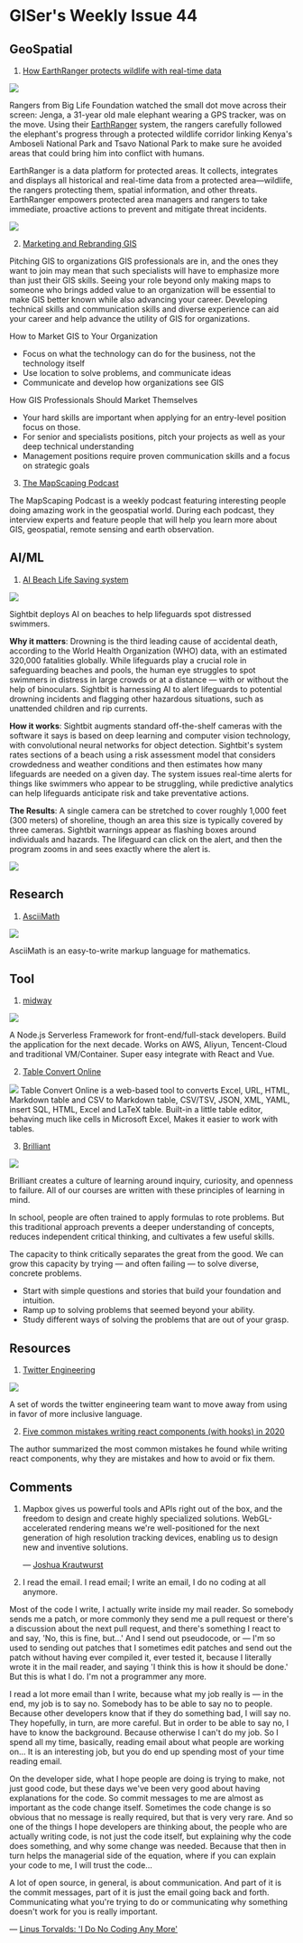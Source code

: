 # GISer's Weekly Issue 44

## GeoSpatial

1. [How EarthRanger protects wildlife with real-time data](https://blog.mapbox.com/the-elephant-in-the-map-81ac8d429045)

![](https://miro.medium.com/max/1400/0*5TIzAGOFwPGV3UIO)

Rangers from Big Life Foundation watched the small dot move across their screen: Jenga, a 31-year old male elephant wearing a GPS tracker, was on the move. Using their [EarthRanger](https://earthranger.com/) system, the rangers carefully followed the elephant's progress through a protected wildlife corridor linking Kenya's Amboseli National Park and Tsavo National Park to make sure he avoided areas that could bring him into conflict with humans.

EarthRanger is a data platform for protected areas. It collects, integrates and displays all historical and real-time data from a protected area—wildlife, the rangers protecting them, spatial information, and other threats. EarthRanger empowers protected area managers and rangers to take immediate, proactive actions to prevent and mitigate threat incidents.

![](https://miro.medium.com/max/700/1*SgCFb8VyJ3IMWZ89rxhgFg.png)

2. [Marketing and Rebranding GIS](https://www.gislounge.com/marketing-and-rebranding-gis-opportunities-for-gis-professionals/)

Pitching GIS to organizations GIS professionals are in, and the ones they want to join may mean that such specialists will have to emphasize more than just their GIS skills. Seeing your role beyond only making maps to someone who brings added value to an organization will be essential to make GIS better known while also advancing your career. Developing technical skills and communication skills and diverse experience can aid your career and help advance the utility of GIS for organizations.

How to Market GIS to Your Organization

- Focus on what the technology can do for the business, not the technology itself
- Use location to solve problems, and communicate ideas
- Communicate and develop how organizations see GIS

How GIS Professionals Should Market Themselves

- Your hard skills are important when applying for an entry-level position focus on those.
- For senior and specialists positions, pitch your projects as well as your deep technical understanding
- Management positions require proven communication skills and a focus on strategic goals

3. [The MapScaping Podcast](https://mapscaping.com/)

The MapScaping Podcast is a weekly podcast featuring interesting people doing amazing work in the geospatial world. During each podcast, they interview experts and feature people that will help you learn more about GIS, geospatial, remote sensing and earth observation.

## AI/ML

1. [AI Beach Life Saving system](https://venturebeat.com/2020/06/26/sightbit-deploys-ai-on-beaches-to-help-lifeguards-spot-distressed-swimmers/)

![](https://venturebeat.com/wp-content/uploads/2020/06/Gif1.gif?resize=800%2C450&strip=all)

Sightbit deploys AI on beaches to help lifeguards spot distressed swimmers.

**Why it matters**: Drowning is the third leading cause of accidental death, according to the World Health Organization (WHO) data, with an estimated 320,000 fatalities globally. While lifeguards play a crucial role in safeguarding beaches and pools, the human eye struggles to spot swimmers in distress in large crowds or at a distance — with or without the help of binoculars. Sightbit is harnessing AI to alert lifeguards to potential drowning incidents and flagging other hazardous situations, such as unattended children and rip currents.

**How it works**: Sightbit augments standard off-the-shelf cameras with the software it says is based on deep learning and computer vision technology, with convolutional neural networks for object detection. Sightbit's system rates sections of a beach using a risk assessment model that considers crowdedness and weather conditions and then estimates how many lifeguards are needed on a given day. The system issues real-time alerts for things like swimmers who appear to be struggling, while predictive analytics can help lifeguards anticipate risk and take preventative actions.

**The Results**: A single camera can be stretched to cover roughly 1,000 feet (300 meters) of shoreline, though an area this size is typically covered by three cameras. Sightbit warnings appear as flashing boxes around individuals and hazards. The lifeguard can click on the alert, and then the program zooms in and sees exactly where the alert is.

![](https://venturebeat.com/wp-content/uploads/2020/06/Gif2.gif?resize=800%2C450&strip=all)

## Research

1. [AsciiMath](http://asciimath.org/)

![](https://www.wangbase.com/blogimg/asset/201905/bg2019053002.jpg)

AsciiMath is an easy-to-write markup language for mathematics.

## Tool

1. [midway](https://github.com/midwayjs/midway)

![](https://camo.githubusercontent.com/0fbe998fca2095efc6cab9a81462ce2361000810/68747470733a2f2f696d672e616c6963646e2e636f6d2f7466732f544231633175744d755432674b306a535a46765858586e465858612d313432322d3330352e706e67)

A Node.js Serverless Framework for front-end/full-stack developers. Build the application for the next decade. Works on AWS, Aliyun, Tencent-Cloud and traditional VM/Container. Super easy integrate with React and Vue.

2. [Table Convert Online](https://tableconvert.com/)

![](https://tableconvert.com/blog/static/images/introduction/table-output.png)
Table Convert Online is a web-based tool to converts Excel, URL, HTML, Markdown table and CSV to Markdown table, CSV/TSV, JSON, XML, YAML, insert SQL, HTML, Excel and LaTeX table. Built-in a little table editor, behaving much like cells in Microsoft Excel, Makes it easier to work with tables.

3. [Brilliant](https://brilliant.org/)

![](https://uptime.com/media/website_profiles/brilliant.org.png)

Brilliant creates a culture of learning around inquiry, curiosity, and openness to failure. All of our courses are written with these principles of learning in mind.

In school, people are often trained to apply formulas to rote problems. But this traditional approach prevents a deeper understanding of concepts, reduces independent critical thinking, and cultivates a few useful skills.

The capacity to think critically separates the great from the good. We can grow this capacity by trying — and often failing — to solve diverse, concrete problems.

- Start with simple questions and stories that build your foundation and intuition.
- Ramp up to solving problems that seemed beyond your ability.
- Study different ways of solving the problems that are out of your grasp.

## Resources

1. [Twitter Engineering](https://twitter.com/TwitterEng/status/1278733305190342656)

![](https://pbs.twimg.com/media/Eb74mBPU0AAct0s?format=jpg&name=small)

A set of words the twitter engineering team want to move away from using in favor of more inclusive language.

2. [Five common mistakes writing react components (with hooks) in 2020](https://www.lorenzweiss.de/common_mistakes_react_hooks/)

The author summarized the most common mistakes he found while writing react components, why they are mistakes and how to avoid or fix them.

## Comments

1. Mapbox gives us powerful tools and APIs right out of the box, and the freedom to design and create highly specialized solutions. WebGL-accelerated rendering means we're well-positioned for the next generation of high resolution tracking devices, enabling us to design new and inventive solutions.

   — [Joshua Krautwurst](https://blog.mapbox.com/the-elephant-in-the-map-81ac8d429045)

2. I read the email. I read email; I write an email, I do no coding at all anymore.

Most of the code I write, I actually write inside my mail reader. So somebody sends me a patch, or more commonly they send me a pull request or there's a discussion about the next pull request, and there's something I react to and say, 'No, this is fine, but...' And I send out pseudocode, or — I'm so used to sending out patches that I sometimes edit patches and send out the patch without having ever compiled it, ever tested it, because I literally wrote it in the mail reader, and saying 'I think this is how it should be done.' But this is what I do. I'm not a programmer any more.

I read a lot more email than I write, because what my job really is — in the end, my job is to say no. Somebody has to be able to say no to people. Because other developers know that if they do something bad, I will say no. They hopefully, in turn, are more careful. But in order to be able to say no, I have to know the background. Because otherwise I can't do my job. So I spend all my time, basically, reading email about what people are working on... It is an interesting job, but you do end up spending most of your time reading email.

On the developer side, what I hope people are doing is trying to make, not just good code, but these days we've been very good about having explanations for the code. So commit messages to me are almost as important as the code change itself. Sometimes the code change is so obvious that no message is really required, but that is very very rare. And so one of the things I hope developers are thinking about, the people who are actually writing code, is not just the code itself, but explaining why the code does something, and why some change was needed. Because that then in turn helps the managerial side of the equation, where if you can explain your code to me, I will trust the code...

A lot of open source, in general, is about communication. And part of it is the commit messages, part of it is just the email going back and forth. Communicating what you're trying to do or communicating why something doesn't work for you is really important.

— [Linus Torvalds: 'I Do No Coding Any More'](https://linux.slashdot.org/story/20/07/03/2133201/linus-torvalds-i-do-no-coding-any-more)
